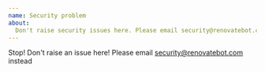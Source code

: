```yaml
---
name: Security problem
about:
  Don't raise security issues here. Please email security@renovatebot.com instead.
---
```


Stop! Don't raise an issue here! Please email security@renovatebot.com instead
